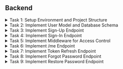 ## Backend

<details>
  <summary>Task 1: Setup Environment and Project Structure</summary>

  ---

  **Description:**
  
  Organize the backend environment and structure for the authentication module, ensuring consistency with the first part of the project.
  
  **Acceptance Criteria:**
  
  - The folder structure is updated to include an `auth` module with controllers, services, and necessary configurations.
  - No duplicate installation of already configured libraries from the first part.
  - `.env` includes required variables for JWT secret and email settings.

  ---
</details>

<details>
  <summary>Task 2: Implement User Model and Database Schema</summary>

  ---

  **Description:**
  
  Create the user schema, ensuring proper fields for authentication.
  
  **Acceptance Criteria:**
  
  - Database schema includes a `users` table with fields: `id`, `email`, `password`, `name`.
  - Migrations are successfully applied to the database. Use a migration tool to ensure database schema consistency across environments.

  ---
</details>


<details>
  <summary>Task 3: Implement Sign-Up Endpoint</summary>

  ---

  **Description:**

  Create the `POST /sign-up` endpoint to register new users.
  
  **Acceptance Criteria:**
  
  - Validates input data (e.g., email format, password length).
  - Hashes passwords before saving them to the database.
  - Returns 201 status with a success message after successful registration.
  - Prevents duplicate email registration and returns a 400 error if attempted.
  
  **Best Practice Recommendations:**
  
  - Use `bcrypt` for hashing passwords securely.

  ---
</details>

<details>
  <summary>Task 4: Implement Sign-In Endpoint</summary>

  ---

  **Description:**

  Create the `POST /sign-in` endpoint to authenticate users and generate tokens.
  
  **Acceptance Criteria:**
  
  - Validates email and password against the database.
  - Generates and returns access and refresh tokens upon successful authentication.
  - Returns 401 for invalid credentials.
  
  **Best Practice Recommendations:**
  
  - Use `Passport.js` for implementing local strategy authentication.
  - Use `jsonwebtoken` for generating and validating JWTs.

  ---
</details>

<details>
  <summary>Task 5: Implement Middleware for Access Control</summary>

  ---

  **Description:**

  Develop middleware to restrict access to private URLs based on user authentication status.
  
  **Acceptance Criteria:**
  
  - Middleware validates the access token.
  - Returns 401 if the token is missing or invalid.
  - Allows access to protected routes only for authenticated users.

  ---
</details>

<details>
  <summary>Task 6: Implement /me Endpoint</summary>

  ---

  **Description:**

  Create the `GET /me` endpoint to fetch data of the currently authenticated user.
  
  **Acceptance Criteria:**
  
  - Middleware validates the access token.
  - Returns the user’s data (excluding sensitive information like password) on success.
  - Returns 401 for unauthorized requests.

  ---
</details>

<details>
  <summary>Task 7: Implement Token Refresh Endpoint</summary>

  ---

  **Description:**

  Create the `GET /token` endpoint to refresh the access token using a valid refresh token.
  
  **Acceptance Criteria:**
  
  - Validates the refresh token from the request.
  - Generates and returns a new access token upon successful validation.
  - Returns 401 for invalid or expired refresh tokens.

  ---
</details>

<details>
  <summary>Task 8: Implement Forgot Password Endpoint</summary>

  ---

  **Description:**

  Create the `POST /forgot-password` endpoint to initiate the password recovery process.
  
  **Acceptance Criteria:**
  
  - Validates the provided email.
  - Generates a secure password reset token and sends it via email.
  - Returns 200 status after sending the email.
  - Returns 404 if the email is not found in the database.
  - Include an expiration time for password reset tokens.
  
  **Best Practice Recommendations:**
  
  - Use `nodemailer` for sending emails securely.
  
  ---
</details>

<details>
  <summary>Task 9: Implement Restore Password Endpoint</summary>

  ---

  **Description:**
  
  Create the `POST /restore-password` endpoint to reset the user’s password.
  
  **Acceptance Criteria:**
  
  - Validates the password reset token.
  - Allows the user to set a new password.
  - Hashes and updates the password in the database.
  - Invalidates the used reset token.
  - Returns 200 status upon success.

  ---
</details>

